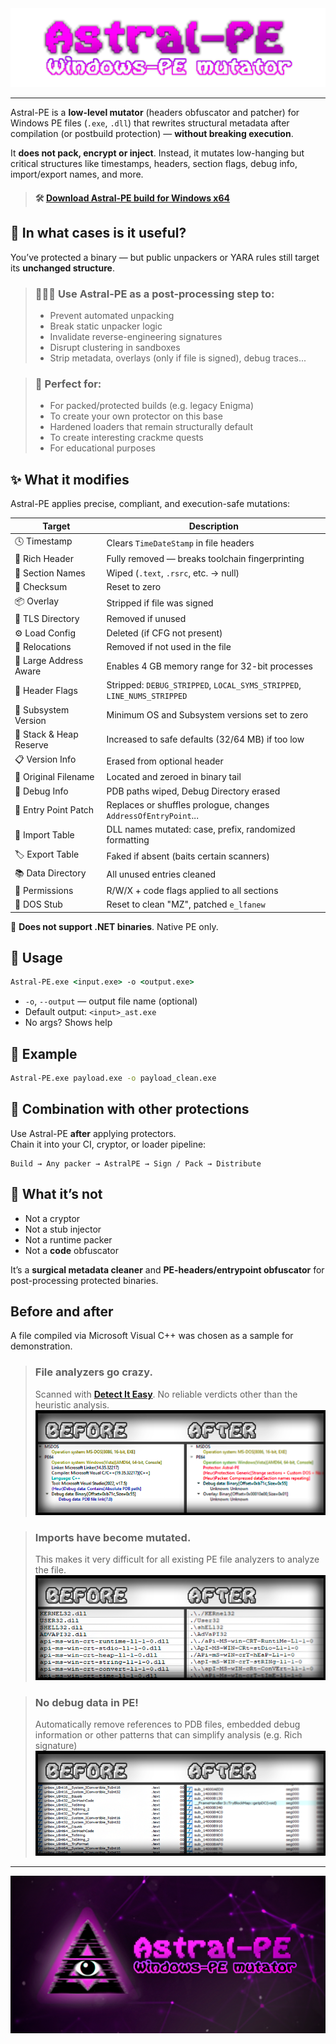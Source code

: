 <img src="pics/title.png" style="align: center;">

---

Astral-PE is a **low-level mutator** (headers obfuscator and patcher) for Windows PE files (`.exe`, `.dll`) that rewrites structural metadata after compilation (or postbuild protection) — **without breaking execution**.

It **does not pack, encrypt or inject**. Instead, it mutates low-hanging but critical structures like timestamps, headers, section flags, debug info, import/export names, and more.

> #### 🛠 [**Download Astral-PE build for Windows x64**](https://github.com/DosX-dev/Astral-PE/releases/tag/Stable)

## 🔧 In what cases is it useful?

You’ve protected a binary — but public unpackers or YARA rules still target its **unchanged structure**.

> ### 👨🏼‍💻 Use Astral-PE as a **post-processing step** to:
> - Prevent automated unpacking
> - Break static unpacker logic
> - Invalidate reverse-engineering signatures
> - Disrupt clustering in sandboxes
> - Strip metadata, overlays (only if file is signed), debug traces...

> ### 🤩 **Perfect for:**
> - For packed/protected builds (e.g. legacy Enigma)
> - To create your own protector on this base
> - Hardened loaders that remain structurally default
> - To create interesting crackme quests
> - For educational purposes

## ✨ What it modifies

Astral-PE applies precise, compliant, and execution-safe mutations:

| Target                  | Description                                                               |
|-------------------------|---------------------------------------------------------------------------|
| 🕓 Timestamp            | Clears `TimeDateStamp` in file headers                                   |
| 🧠 Rich Header          | Fully removed — breaks toolchain fingerprinting                          |
| 📜 Section Names        | Wiped (`.text`, `.rsrc`, etc. → null)                                    |
| 📎 Checksum             | Reset to zero                                                             |
| 📦 Overlay              | Stripped if file was signed                                              |
| 🧵 TLS Directory        | Removed if unused                                                        |
| ⚙ Load Config           | Deleted (if CFG not present)                                             |
| 🧬 Relocations          | Removed if not used in the file                                          |
| 🧱 Large Address Aware  | Enables 4 GB memory range for 32-bit processes                           |
| 🧩 Header Flags         | Stripped: `DEBUG_STRIPPED`, `LOCAL_SYMS_STRIPPED`, `LINE_NUMS_STRIPPED`  |
| 🧼 Subsystem Version    | Minimum OS and Subsystem versions set to zero                            |
| 🧠 Stack & Heap Reserve | Increased to safe defaults (32/64 MB) if too low                         |
| 📋 Version Info         | Erased from optional header                                              |
| 📁 Original Filename    | Located and zeroed in binary tail                                        |
| 🔎 Debug Info           | PDB paths wiped, Debug Directory erased                                  |
| 🚀 Entry Point Patch    | Replaces or shuffles prologue, changes `AddressOfEntryPoint`...          |
| 🧪 Import Table         | DLL names mutated: case, prefix, randomized formatting                   |
| 🏷 Export Table         | Faked if absent (baits certain scanners)                                  |
| 📚 Data Directory       | All unused entries cleaned                                               |
| 💾 Permissions          | R/W/X + code flags applied to all sections                               |
| 📄 DOS Stub             | Reset to clean "MZ", patched `e_lfanew`                                  |

📝 **Does not support .NET binaries**. Native PE only.

## 🚀 Usage

```cmd
Astral-PE.exe <input.exe> -o <output.exe>
```

- `-o`, `--output` — output file name (optional)
- Default output: `<input>_ast.exe`
- No args? Shows help


## 🧪 Example

```cmd
Astral-PE.exe payload.exe -o payload_clean.exe
```

## 📎 Combination with other protections

Use Astral-PE **after** applying protectors.  
Chain it into your CI, cryptor, or loader pipeline:

```
Build → Any packer → AstralPE → Sign / Pack → Distribute
```

## 🔬 What it’s not

- Not a cryptor
- Not a stub injector
- Not a runtime packer
- Not a **code** obfuscator

It’s a **surgical metadata cleaner** and **PE-headers/entrypoint obfuscator** for post-processing protected binaries.

## Before and after
A file compiled via Microsoft Visual C++ was chosen as a sample for demonstration.

> ### File analyzers go crazy.
> Scanned with **[Detect It Easy](https://github.com/horsicq/Detect-It-Easy)**. No reliable verdicts other than the heuristic analysis.
> ![](pics/before_and_after_1.png)

> ### Imports have become mutated.
> This makes it very difficult for all existing PE file analyzers to analyze the file.
> ![](pics/before_and_after_2.png)

> ### No debug data in PE!
> Automatically remove references to PDB files, embedded debug information or other patterns that can simplify analysis (e.g. Rich signature)
> ![](pics/before_and_after_3.png)

---

![](pics/preview.png)
